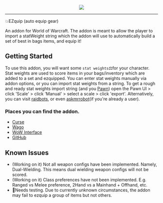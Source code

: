 <p align="center">
    <img src="https://i.imgur.com/LFLIM0O.png">
    <!-- <br>
    <img src="https://cf.way2muchnoise.eu/699660.svg">
    <img src="https://cf.way2muchnoise.eu/versions/699660_latest.svg">
    <img src="https://img.shields.io/github/v/release/axc450/pbs">   -->
</p>

<hr>

💥EZquip (auto equip gear) 

An addon for World of Warcraft. The addon is meant to allow the player to import a statWeight string which the addon will use to automatically build a set of best in bags items, and equip it!

## Getting Started
To use this addon, you will want some `stat weights`⚖️for your character. Stat weights are used to score items in your bags/inventory which are added to a set and ezquipped. You can enter stat weights manually via addon options, or you can import stat weights from a string. To get a rough and ready stat weights import string (and you [Pawn](https://beta.curseforge.com/wow/addons/pawn)) open the Pawn UI > click 'Scale' > click 'Manual' > select a scale > click 'export'. Alternatively, you can visit [raidbots](https://www.raidbots.com/simbot/quick), or even [askmrrobot](https://www.askmrrobot.com/)(if you're already a user).

### Places you can find the addon.
- [Curse]()
- [Wago]()
- [WoW Interface]()
- [GitHub]()

## Known Issues
- (Working on it) Not all weapon configs have been implemented. Namely, Dual-Wielding. This means dual wielding weapon configs will not be scored. 
- (Working on it) Class preferences have not been implemented. E.g. Ranged vs Melee preference, 2Hand vs a Mainhand + Offhand, etc.
- 🐇Needs testing. Due to currently unknown circumstances, the addon may fail to ezquip a group of items but not others. 

<!-- ## Screenshots
<img src="https://i.imgur.com/CZBE9dZ.jpg"> -->
